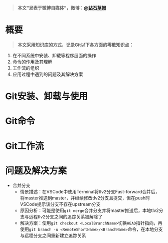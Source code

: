> **本文“发表于微博自媒体”，微博：[@钻石草帽](https://weibo.com/strawhatchan)**

# 概要
> **本文采用知识库的方式，记录Git以下各方面的零散知识点：**

1. 在不同系统中安装、卸载等程序层面的操作
2. 命令的作用及其理解
3. 工作流的组织
4. 应用过程中遇到的问题及其解决方案

# Git安装、卸载与使用



# Git命令



# Git工作流



# 问题及解决方案
- 合并分支
    - 情景描述：在VSCode中使用Terminal将tlv2分支Fast-forward合并后，将master推送到master，并继续修改tlv2分支且提交，但在push时VSCode提示该分支不存在upstream分支
    - 原因分析：可能是使用`git merge`合并分支并将master推送后，本地tlv2分支与远程tlv2分支之间的追踪关系被解除了
    - 解决方案：使用`git checkout <LocalBranchName>`切换`HEAD`指针指向，再使用`git branch -u <RemoteShortName>/<BranchName>`命令，在本地分支与远程分支之间重新建立追踪关系